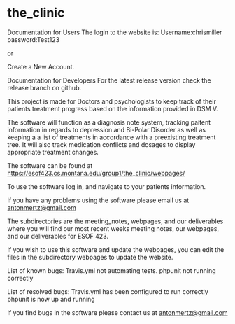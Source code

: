 # the_clinic

Documentation for Users
The login to the website is:
Username:chrismiller
password:Test123

or

Create a New Account.

Documentation for Developers
For the latest release version check the release branch on github.

This project is made for Doctors and psychologists to keep track of their patients treatment progress based on the information provided in DSM V.

The software will function as a diagnosis note system, tracking paitent information in regards to depression and Bi-Polar Disorder as well as keeping a a list of treatments in accordance with a preexisting treatment tree. It will also track medication conflicts and dosages to display appropriate treatment changes.

The software can be found at https://esof423.cs.montana.edu/group1/the_clinic/webpages/

To use the software log in, and navigate to your patients information.

If you have any problems using the software please email us at antonmertz@gmail.com

The subdirectories are the meeting_notes, webpages, and our deliverables
where you will find our most recent weeks meeting notes, our webpages, and our
deliverables for ESOF 423.

If you wish to use this software and update the webpages, you can edit the files in the subdirectory webpages to update the website.


List of known bugs: Travis.yml not automating tests. phpunit not running correctly 


List of resolved bugs: Travis.yml has been configured to run correctly phpunit is now up and running

If you find bugs in the software please contact us at antonmertz@gmail.com
